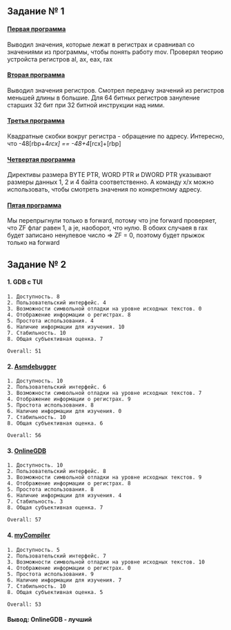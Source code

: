 ## Задание № 1
#### [Первая программа](https://github.com/RuslanGaliullin/CAaOS/tree/HW_03/images/01)

Выводил значения, которые лежат в регистрах и сравнивал со значениями из программы, чтобы понять работу mov. Проверял теорию устройста регистров al, ax, eax, rax

#### [Вторая программа](https://github.com/RuslanGaliullin/CAaOS/tree/HW_03/images/02)

Выводил значения регистров. Смотрел передачу значений из регистров меньшей длины в большие. Для 64 битных регистров зануление старших 32 бит при 32 битной инструкции над ними.

#### [Третья программа](https://github.com/RuslanGaliullin/CAaOS/tree/HW_03/images/03)

Квадратные скобки вокруг регистра - обращение по адресу. Интересно, что -48[rbp+4*rcx] == -48+4*[rcx]+[rbp]

#### [Четвертая программа](https://github.com/RuslanGaliullin/CAaOS/tree/HW_03/images/04)

Директивы размера BYTE PTR, WORD PTR и DWORD PTR указывают размеры данных 1, 2 и 4 байта соответственно. А команду x/x можно использовать, чтобы смотреть значения по конкретному адресу.

#### [Пятая программа](https://github.com/RuslanGaliullin/CAaOS/tree/HW_03/images/05)

Мы перепрыгнули только в forward, потому что jne forward проверяет, что ZF флаг равен 1, а je, наоборот, что нулю. В обоих случаея в rax будет записано ненулевое число => ZF = 0, поэтому будет прыжок только на forward

## Задание № 2
#### 1. GDB с TUI
    1. Доступность. 8
    2. Пользовательский интерфейс. 4
    3. Возможности символьной отладки на уровне исходных текстов. 0
    4. Отображение информации о регистрах. 8
    5. Простота использования. 4
    6. Наличие информации для изучения. 10
    7. Стабильность. 10
    8. Общая субъективная оценка. 7
    
    Overall: 51
#### 2. [Asmdebugger](http://asmdebugger.com)
    1. Доступность. 10
    2. Пользовательский интерфейс. 6
    3. Возможности символьной отладки на уровне исходных текстов. 7
    4. Отображение информации о регистрах. 9
    5. Простота использования. 8
    6. Наличие информации для изучения. 0
    7. Стабильность. 10
    8. Общая субъективная оценка. 6
    
    Overall: 56
#### 3. [OnlineGDB](https://www.onlinegdb.com)
    1. Доступность. 10
    2. Пользовательский интерфейс. 8
    3. Возможности символьной отладки на уровне исходных текстов. 9
    4. Отображение информации о регистрах. 8
    5. Простота использования. 8
    6. Наличие информации для изучения. 4
    7. Стабильность. 3
    8. Общая субъективная оценка. 7
    
    Overall: 57
#### 4. [myCompiler](https://www.mycompiler.io/new/asm-x86_64)
    1. Доступность. 5
    2. Пользовательский интерфейс. 7
    3. Возможности символьной отладки на уровне исходных текстов. 10
    4. Отображение информации о регистрах. 0
    5. Простота использования. 9
    6. Наличие информации для изучения. 7
    7. Стабильность. 10
    8. Общая субъективная оценка. 5
    
    Overall: 53
#### Вывод: OnlineGDB - лучший
